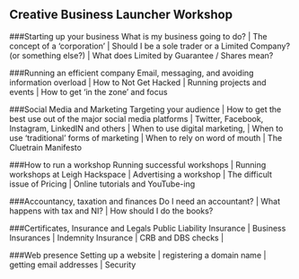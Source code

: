 ## Creative Business Launcher Workshop

###Starting up your business
What is my business going to do? | The concept of a ‘corporation’ | Should I be a sole trader or a Limited Company? (or something else?) | What does Limited by Guarantee / Shares mean?

###Running an efficient company
Email, messaging, and avoiding information overload | How to Not Get Hacked | Running projects and events | How to get ‘in the zone’ and focus

###Social Media and Marketing
Targeting your audience | How to get the best use out of the major social media platforms | Twitter, Facebook, Instagram, LinkedIN and others | When to use digital marketing, | When to use ‘traditional’ forms of marketing | When to rely on word of mouth | The Cluetrain Manifesto

###How to run a workshop
Running successful workshops | Running workshops at Leigh Hackspace | Advertising a workshop | The difficult issue of Pricing | Online tutorials and YouTube-ing

###Accountancy, taxation and finances
Do I need an accountant? | What happens with tax and NI? | How should I do the books?

###Certificates, Insurance and Legals
Public Liability Insurance | Business Insurances | Indemnity Insurance | CRB and DBS checks |

###Web presence
Setting up a website | registering a domain name | getting email addresses | Security

